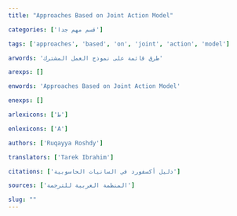 ```yaml
---
title: "Approaches Based on Joint Action Model"

categories: ['قسم مهم جدا']

tags: ['approaches', 'based', 'on', 'joint', 'action', 'model']

arwords: 'طرق قائمة على نموذج العمل المشترك'

arexps: []

enwords: 'Approaches Based on Joint Action Model'

enexps: []

arlexicons: ['ط']

enlexicons: ['A']

authors: ['Ruqayya Roshdy']

translators: ['Tarek Ibrahim']

citations: ['دليل أكسفورد في السانيات الحاسوبية']

sources: ['المنظمة العربية للترجمة']

slug: ""
---
```



